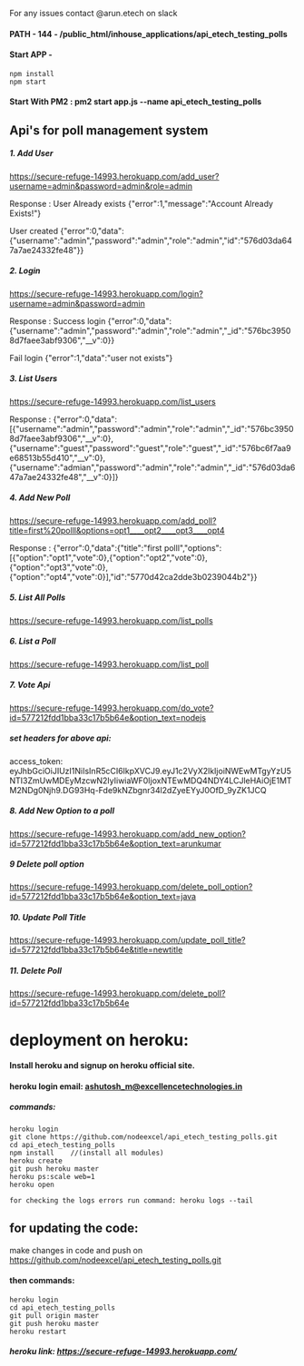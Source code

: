 For any issues contact @arun.etech on slack

#### PATH - 144 - /public_html/inhouse_applications/api_etech_testing_polls
#### Start APP - 
```
npm install 
npm start
```
#### Start With PM2 : pm2 start app.js --name api_etech_testing_polls

## Api's for poll management system


##### 1. Add User
https://secure-refuge-14993.herokuapp.com/add_user?username=admin&password=admin&role=admin

Response : 
User Already exists
{"error":1,"message":"Account Already Exists!"}

User created 
{"error":0,"data":{"username":"admin","password":"admin","role":"admin","id":"576d03da647a7ae24332fe48"}}

##### 2. Login
https://secure-refuge-14993.herokuapp.com/login?username=admin&password=admin

Response : 
Success login
{"error":0,"data":{"username":"admin","password":"admin","role":"admin","_id":"576bc39508d7faee3abf9306","__v":0}}

Fail login
{"error":1,"data":"user not exists"}

##### 3. List Users
https://secure-refuge-14993.herokuapp.com/list_users

Response : 
{"error":0,"data":[{"username":"admin","password":"admin","role":"admin","_id":"576bc39508d7faee3abf9306","__v":0},{"username":"guest","password":"guest","role":"guest","_id":"576bc6f7aa9e68513b55d410","__v":0},{"username":"admian","password":"admin","role":"admin","_id":"576d03da647a7ae24332fe48","__v":0}]}

##### 4. Add New Poll
https://secure-refuge-14993.herokuapp.com/add_poll?title=first%20polll&options=opt1____opt2____opt3____opt4

Response : 
{"error":0,"data":{"title":"first polll","options":[{"option":"opt1","vote":0},{"option":"opt2","vote":0},{"option":"opt3","vote":0},{"option":"opt4","vote":0}],"id":"5770d42ca2dde3b0239044b2"}}

##### 5. List All Polls
https://secure-refuge-14993.herokuapp.com/list_polls

##### 6. List a Poll
https://secure-refuge-14993.herokuapp.com/list_poll

##### 7. Vote Api
https://secure-refuge-14993.herokuapp.com/do_vote?id=577212fdd1bba33c17b5b64e&option_text=nodejs
##### set headers for above api: 
access_token: eyJhbGciOiJIUzI1NiIsInR5cCI6IkpXVCJ9.eyJ1c2VyX2lkIjoiNWEwMTgyYzU5NTI3ZmUwMDEyMzcwN2IyIiwiaWF0IjoxNTEwMDQ4NDY4LCJleHAiOjE1MTM2NDg0Njh9.DG93Hq-Fde9kNZbgnr34l2dZyeEYyJ0OfD_9yZK1JCQ

##### 8. Add New Option to a poll
https://secure-refuge-14993.herokuapp.com/add_new_option?id=577212fdd1bba33c17b5b64e&option_text=arunkumar

##### 9 Delete poll option
https://secure-refuge-14993.herokuapp.com/delete_poll_option?id=577212fdd1bba33c17b5b64e&option_text=java

##### 10. Update Poll Title
https://secure-refuge-14993.herokuapp.com/update_poll_title?id=577212fdd1bba33c17b5b64e&title=newtitle

##### 11. Delete Poll
https://secure-refuge-14993.herokuapp.com/delete_poll?id=577212fdd1bba33c17b5b64e


# deployment on heroku:


#### Install heroku and signup on heroku official site.
#### heroku login email: ashutosh_m@excellencetechnologies.in

##### commands: 

```
heroku login
git clone https://github.com/nodeexcel/api_etech_testing_polls.git 
cd api_etech_testing_polls
npm install    //(install all modules)
heroku create
git push heroku master
heroku ps:scale web=1
heroku open

for checking the logs errors run command: heroku logs --tail
```

## for updating the code:

make changes in code and push on https://github.com/nodeexcel/api_etech_testing_polls.git

#### then commands:
```
heroku login
cd api_etech_testing_polls
git pull origin master
git push heroku master
heroku restart

```

##### heroku link: https://secure-refuge-14993.herokuapp.com/